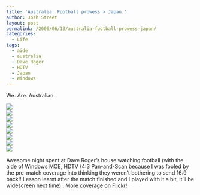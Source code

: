 ```yaml
---
title: 'Australia. Football prowess > Japan.'
author: Josh Street
layout: post
permalink: /2006/06/13/australia-football-prowess-japan/
categories:
  - Life
tags:
  - aide
  - australia
  - Dave Roger
  - HDTV
  - Japan
  - Windows
---
```

We. Are. Australian.

![][1]  
![][2]  
![][3]  
![][4]  
![][5]  
![][6]  
![][7]  
![][8]

Awesome night spent at Dave Roger&#8217;s house watching football (with the aide of Windows MCE, HDTV (4:3 Pan-and-Scan because I was fooled by the pre-match coverage into thinking they weren&#8217;t bothering to send 16:9 back!! Lesson learnt after the match finished and I played with it a bit, it&#8217;ll be widescreen next time) . [More coverage on Flickr][9]!

 [1]: /blog/wp-content/2006/06/cheer1.jpg
 [2]: /blog/wp-content/2006/06/cheer2.jpg
 [3]: /blog/wp-content/2006/06/cheer3.jpg
 [4]: /blog/wp-content/2006/06/crowd.jpg
 [5]: /blog/wp-content/2006/06/one-all.jpg
 [6]: /blog/wp-content/2006/06/crowd2.jpg
 [7]: /blog/wp-content/2006/06/davehouse.jpg
 [8]: /blog/wp-content/2006/06/enormous-screen.jpg
 [9]: http://www.flickr.com/photos/joahua/sets/72157594164213080/